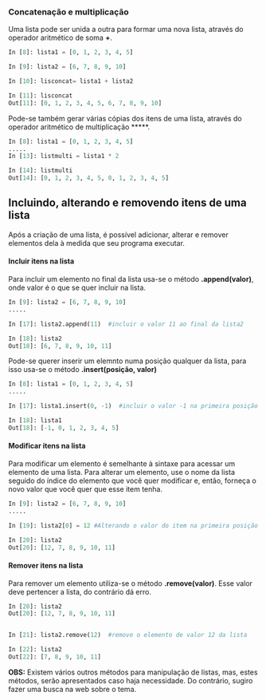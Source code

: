 ### Concatenação e multiplicação

Uma lista pode ser unida a outra para formar uma nova lista, através do operador aritmético de soma **+**.

``` python
In [8]: lista1 = [0, 1, 2, 3, 4, 5]

In [9]: lista2 = [6, 7, 8, 9, 10]

In [10]: lisconcat= lista1 + lista2

In [11]: lisconcat
Out[11]: [0, 1, 2, 3, 4, 5, 6, 7, 8, 9, 10]
```

Pode-se também gerar várias cópias dos itens de uma lista, através do operador aritmético de multiplicação *****.  

``` python
In [8]: lista1 = [0, 1, 2, 3, 4, 5]
.....
In [13]: listmulti = lista1 * 2

In [14]: listmulti
Out[14]: [0, 1, 2, 3, 4, 5, 0, 1, 2, 3, 4, 5]
```

## Incluindo, alterando e removendo itens de uma lista

Após a criação de uma lista, é possível adicionar, alterar e remover elementos dela à medida que seu programa executar. 

#### Incluir itens na lista

Para incluir um elemento no final da lista usa-se o método **.append(valor)**, onde valor é o que se quer incluir na lista.
```python
In [9]: lista2 = [6, 7, 8, 9, 10]
.....

In [17]: lista2.append(11)  #incluir o valor 11 ao final da lista2

In [18]: lista2
Out[18]: [6, 7, 8, 9, 10, 11]
```
Pode-se querer inserir um elemnto numa posição qualquer da lista, para isso usa-se o método **.insert(posição, valor)**
```python
In [8]: lista1 = [0, 1, 2, 3, 4, 5]
.....

In [17]: lista1.insert(0, -1)  #incluir o valor -1 na primeira posição da lista1

In [18]: lista1
Out[18]: [-1, 0, 1, 2, 3, 4, 5]
```


#### Modificar itens na lista

Para modificar um elemento é semelhante à sintaxe para acessar um elemento de uma lista. Para alterar um elemento, use o nome da lista seguido do índice do elemento que você quer modificar e, então, forneça o novo valor que você quer que esse item tenha.
```python
In [9]: lista2 = [6, 7, 8, 9, 10]
.....

In [19]: lista2[0] = 12 #Alterando o valor do item na primeira posição de 6 para 12

In [20]: lista2
Out[20]: [12, 7, 8, 9, 10, 11]
```
#### Remover itens na lista

Para remover um elemento utiliza-se o método **.remove(valor)**. Esse valor deve pertencer a lista, do contrário dá erro.
```python
In [20]: lista2
Out[20]: [12, 7, 8, 9, 10, 11]


In [21]: lista2.remove(12)  #remove o elemento de valor 12 da lista

In [22]: lista2
Out[22]: [7, 8, 9, 10, 11]
```

**OBS:** Existem vários outros métodos para manipulação de listas, mas, estes métodos, serão apresentados caso haja necessidade. Do contrário, sugiro fazer uma busca na web sobre o tema.

